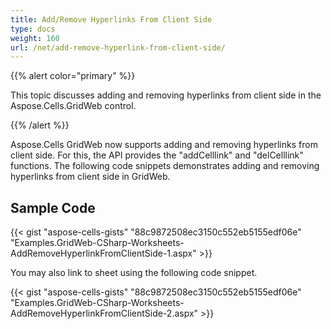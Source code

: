 ```yaml
---
title: Add/Remove Hyperlinks From Client Side
type: docs
weight: 160
url: /net/add-remove-hyperlink-from-client-side/
---
```


{{% alert color="primary" %}}

This topic discusses adding and removing hyperlinks from client side in the Aspose.Cells.GridWeb control.

{{% /alert %}}

Aspose.Cells GridWeb now supports adding and removing hyperlinks from client side. For this, the API provides the "addCelllink" and "delCelllink" functions. The following code snippets demonstrates adding and removing hyperlinks from client side in GridWeb.

## Sample Code

{{< gist "aspose-cells-gists" "88c9872508ec3150c552eb5155edf06e" "Examples.GridWeb-CSharp-Worksheets-AddRemoveHyperlinkFromClientSide-1.aspx" >}}

You may also link to sheet using the following code snippet.

{{< gist "aspose-cells-gists" "88c9872508ec3150c552eb5155edf06e" "Examples.GridWeb-CSharp-Worksheets-AddRemoveHyperlinkFromClientSide-2.aspx" >}}
